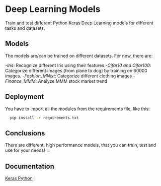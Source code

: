 
# Deep Learning Models

Train and test different Python Keras Deep Learning models for different tasks and datasets.


## Models

The models are/can be trained on different datasets.
For now, there are:

-*Iris*: Recognize different Iris using their features
-*Cifar10 and Cifar100*: Categorize different images (from plane to dog) by training on 60000 images.
-*Fashion_MNist*: Categorize different clothing images
-*Finance_MMM*: Analyze MMM stock market trend

## Deployment

You have to import all the modules from the requirements file, like this:

```bash
  pip install -r requirements.txt
```

## Conclusions
There are different, high performance models, that you can train, test and use for your needs! 💥

## Documentation

[Keras Python](https://keras.io/)

